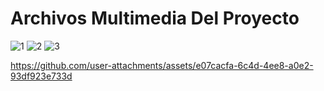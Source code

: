# Archivos Multimedia Del Proyecto
![1](https://github.com/user-attachments/assets/92d7c73b-cc4b-45ec-ad91-87c46987c812)
![2](https://github.com/user-attachments/assets/e97d0f86-67f7-4c55-b155-f02177980cea)
![3](https://github.com/user-attachments/assets/edd717ee-384c-4ed6-9738-77384a9b7bf8)


https://github.com/user-attachments/assets/e07cacfa-6c4d-4ee8-a0e2-93df923e733d

